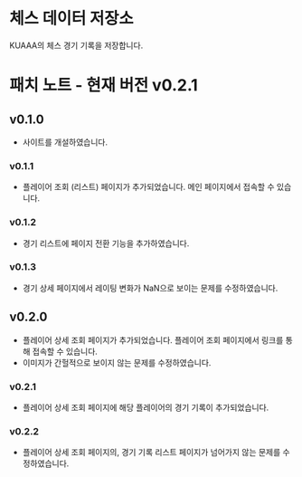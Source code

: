 # 체스 데이터 저장소

KUAAA의 체스 경기 기록을 저장합니다.

# 패치 노트 - 현재 버전 v0.2.1

## v0.1.0

- 사이트를 개설하였습니다.

### v0.1.1

- 플레이어 조회 (리스트) 페이지가 추가되었습니다. 메인 페이지에서 접속할 수 있습니다.

### v0.1.2

- 경기 리스트에 페이지 전환 기능을 추가하였습니다.

### v0.1.3

- 경기 상세 페이지에서 레이팅 변화가 NaN으로 보이는 문제를 수정하였습니다.

## v0.2.0

- 플레이어 상세 조회 페이지가 추가되었습니다. 플레이어 조회 페이지에서 링크를 통해 접속할 수 있습니다.
- 이미지가 간헐적으로 보이지 않는 문제를 수정하였습니다.

### v0.2.1

- 플레이어 상세 조회 페이지에 해당 플레이어의 경기 기록이 추가되었습니다.

### v0.2.2

- 플레이어 상세 조회 페이지의, 경기 기록 리스트 페이지가 넘어가지 않는 문제를 수정하였습니다.